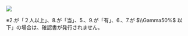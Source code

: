 ![](https://www.nta.go.jp/tmp/5c6689f3-a791-4f5f-aa9b-39a34fd7974f/images/1dd5d6ad70d372002f169caf57e4eac05c9094e8da9daa40dd6018878d0ed57c.jpg)

※2.が「２人以上」、8.が「当」、5.、9.が「有」、6.、7.が $\\Gamma50%$ 以下」の場合は、確認書が発行されません。